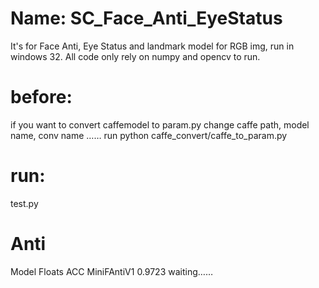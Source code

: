 # Name: SC_Face_Anti_EyeStatus

It's for Face Anti, Eye Status and landmark model for RGB img, run in windows 32.
All code only rely on numpy and opencv to run. 


# before:
if you want to convert caffemodel to param.py
change caffe path, model name, conv name ……
run python caffe_convert/caffe_to_param.py

# run:
test.py

# Anti
Model       Floats   ACC
MiniFAntiV1          0.9723
waiting……
